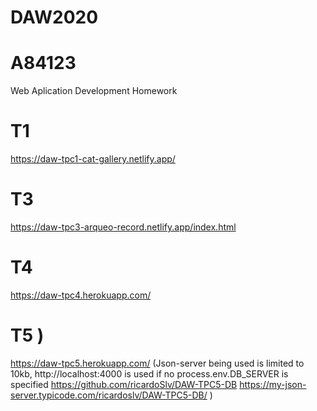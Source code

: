 # DAW2020 
# A84123
Web Aplication Development Homework

# T1
https://daw-tpc1-cat-gallery.netlify.app/

# T3 
https://daw-tpc3-arqueo-record.netlify.app/index.html

# T4
https://daw-tpc4.herokuapp.com/

# T5 )
https://daw-tpc5.herokuapp.com/
(Json-server being used is limited to 10kb, 
http://localhost:4000 is used if no process.env.DB_SERVER is specified
https://github.com/ricardoSlv/DAW-TPC5-DB
https://my-json-server.typicode.com/ricardoslv/DAW-TPC5-DB/
)
